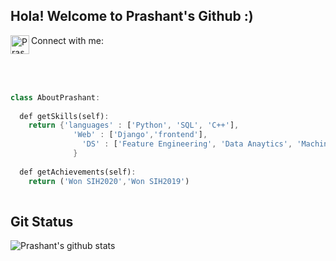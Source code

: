 ## Hola! Welcome to Prashant's Github :)
Connect with me:
<a href="https://www.linkedin.com/in/prashantvermaa/">
  <img align="left" alt="Prashant's LinkedIn" width="30px" src="https://cdn.jsdelivr.net/npm/simple-icons@v3/icons/linkedin.svg" />
</a>
<!-- <a href="https://www.kaggle.com/prashantverma98">
  <img align="left" alt="Prashant's Kaggle" width="30px" src="https://cdn.jsdelivr.net/npm/simple-icons@3.7.0/icons/kaggle.svg" />
</a> -->
<br />
<br />

```dart

class AboutPrashant:
  
  def getSkills(self):
    return {'languages' : ['Python', 'SQL', 'C++'],
              'Web' : ['Django','frontend'],
                'DS' : ['Feature Engineering', 'Data Anaytics', 'Machine Learning', 'Natural Language Processing']
              }
              
  def getAchievements(self):
    return ('Won SIH2020','Won SIH2019')
    
 ```
 ## Git Status
 ![Prashant's github stats](https://github-readme-stats.vercel.app/api?username=Prashantvermapv&show_icons=true&hide_border=true&theme=onedark)
